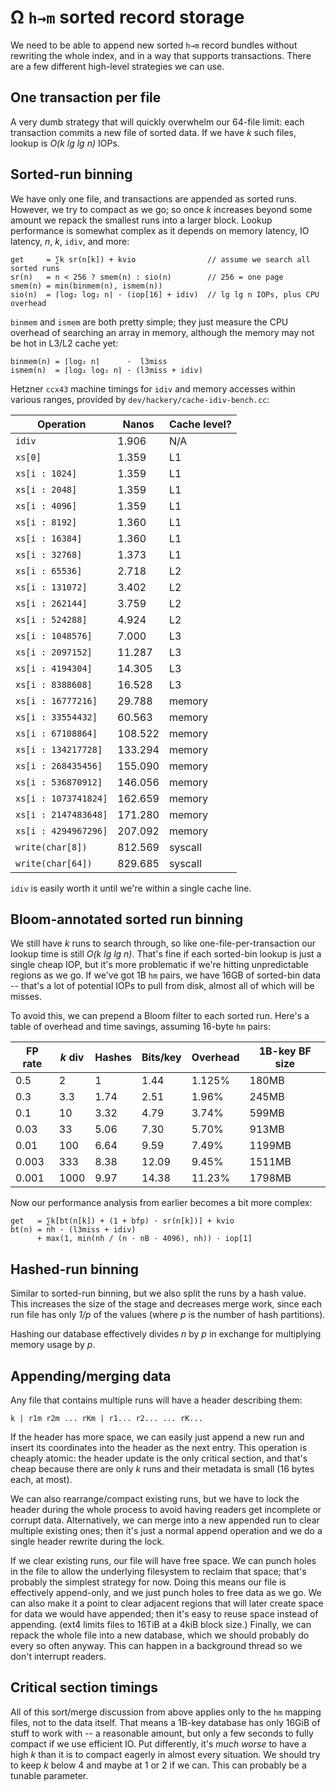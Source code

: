# Ω `h→m` sorted record storage
We need to be able to append new sorted `h→m` record bundles without rewriting the whole index, and in a way that supports transactions. There are a few different high-level strategies we can use.


## One transaction per file
A very dumb strategy that will quickly overwhelm our 64-file limit: each transaction commits a new file of sorted data. If we have _k_ such files, lookup is _O(k lg lg n)_ IOPs.


## Sorted-run binning
We have only one file, and transactions are appended as sorted runs. However, we try to compact as we go; so once _k_ increases beyond some amount we repack the smallest runs into a larger block. Lookup performance is somewhat complex as it depends on memory latency, IO latency, _n_, _k_, `idiv`, and more:

```
get     = ∑k sr(n[k]) + kvio                // assume we search all sorted runs
sr(n)   = n < 256 ? smem(n) : sio(n)        // 256 = one page
smem(n) = min(binmem(n), ismem(n))
sio(n)  = ⌈log₂ log₂ n⌉ · (iop[16] + idiv)  // lg lg n IOPs, plus CPU overhead
```

`binmem` and `ismem` are both pretty simple; they just measure the CPU overhead of searching an array in memory, although the memory may not be hot in L3/L2 cache yet:

```
binmem(n) = ⌈log₂ n⌉      ·  l3miss
ismem(n)  = ⌈log₂ log₂ n⌉ · (l3miss + idiv)
```

Hetzner `ccx43` machine timings for `idiv` and memory accesses within various ranges, provided by `dev/hackery/cache-idiv-bench.cc`:

| Operation            | Nanos   | Cache level? |
|----------------------|---------|--------------|
| `idiv`               | 1.906   | N/A          |
| `xs[0]`              | 1.359   | L1           |
| `xs[i : 1024]`       | 1.359   | L1           |
| `xs[i : 2048]`       | 1.359   | L1           |
| `xs[i : 4096]`       | 1.359   | L1           |
| `xs[i : 8192]`       | 1.360   | L1           |
| `xs[i : 16384]`      | 1.360   | L1           |
| `xs[i : 32768]`      | 1.373   | L1           |
| `xs[i : 65536]`      | 2.718   | L2           |
| `xs[i : 131072]`     | 3.402   | L2           |
| `xs[i : 262144]`     | 3.759   | L2           |
| `xs[i : 524288]`     | 4.924   | L2           |
| `xs[i : 1048576]`    | 7.000   | L3           |
| `xs[i : 2097152]`    | 11.287  | L3           |
| `xs[i : 4194304]`    | 14.305  | L3           |
| `xs[i : 8388608]`    | 16.528  | L3           |
| `xs[i : 16777216]`   | 29.788  | memory       |
| `xs[i : 33554432]`   | 60.563  | memory       |
| `xs[i : 67108864]`   | 108.522 | memory       |
| `xs[i : 134217728]`  | 133.294 | memory       |
| `xs[i : 268435456]`  | 155.090 | memory       |
| `xs[i : 536870912]`  | 146.056 | memory       |
| `xs[i : 1073741824]` | 162.659 | memory       |
| `xs[i : 2147483648]` | 171.280 | memory       |
| `xs[i : 4294967296]` | 207.092 | memory       |
| `write(char[8])`     | 812.569 | syscall      |
| `write(char[64])`    | 829.685 | syscall      |

`idiv` is easily worth it until we're within a single cache line.


## Bloom-annotated sorted run binning
We still have _k_ runs to search through, so like one-file-per-transaction our lookup time is still _O(k lg lg n)_. That's fine if each sorted-bin lookup is just a single cheap IOP, but it's more problematic if we're hitting unpredictable regions as we go. If we've got 1B `hm` pairs, we have 16GB of sorted-bin data -- that's a lot of potential IOPs to pull from disk, almost all of which will be misses.

To avoid this, we can prepend a Bloom filter to each sorted run. Here's a table of overhead and time savings, assuming 16-byte `hm` pairs:

| FP rate | _k_ div | Hashes | Bits/key | Overhead | 1B-key BF size |
|---------|---------|--------|----------|----------|----------------|
| 0.5     | 2       | 1      | 1.44     | 1.125%   | 180MB          |
| 0.3     | 3.3     | 1.74   | 2.51     | 1.96%    | 245MB          |
| 0.1     | 10      | 3.32   | 4.79     | 3.74%    | 599MB          |
| 0.03    | 33      | 5.06   | 7.30     | 5.70%    | 913MB          |
| 0.01    | 100     | 6.64   | 9.59     | 7.49%    | 1199MB         |
| 0.003   | 333     | 8.38   | 12.09    | 9.45%    | 1511MB         |
| 0.001   | 1000    | 9.97   | 14.38    | 11.23%   | 1798MB         |

Now our performance analysis from earlier becomes a bit more complex:

```
get   = ∑k[bt(n[k]) + (1 + bfp) · sr(n[k])] + kvio
bt(n) = nh · (l3miss + idiv)
      + max(1, min(nh / (n · nB · 4096), nh)) · iop[1]
```


## Hashed-run binning
Similar to sorted-run binning, but we also split the runs by a hash value. This increases the size of the stage and decreases merge work, since each run file has only _1/p_ of the values (where _p_ is the number of hash partitions).

Hashing our database effectively divides _n_ by _p_ in exchange for multiplying memory usage by _p_.


## Appending/merging data
Any file that contains multiple runs will have a header describing them:

```
k | r1m r2m ... rKm | r1... r2... ... rK...
```

If the header has more space, we can easily just append a new run and insert its coordinates into the header as the next entry. This operation is cheaply atomic: the header update is the only critical section, and that's cheap because there are only _k_ runs and their metadata is small (16 bytes each, at most).

We can also rearrange/compact existing runs, but we have to lock the header during the whole process to avoid having readers get incomplete or corrupt data. Alternatively, we can merge into a new appended run to clear multiple existing ones; then it's just a normal append operation and we do a single header rewrite during the lock.

If we clear existing runs, our file will have free space. We can punch holes in the file to allow the underlying filesystem to reclaim that space; that's probably the simplest strategy for now. Doing this means our file is effectively append-only, and we just punch holes to free data as we go. We can also make it a point to clear adjacent regions that will later create space for data we would have appended; then it's easy to reuse space instead of appending. (ext4 limits files to 16TiB at a 4kiB block size.) Finally, we can repack the whole file into a new database, which we should probably do every so often anyway. This can happen in a background thread so we don't interrupt readers.


## Critical section timings
All of this sort/merge discussion from above applies only to the `hm` mapping files, not to the data itself. That means a 1B-key database has only 16GiB of stuff to work with -- a reasonable amount, but only a few seconds to fully compact if we use efficient IO. Put differently, it's _much worse_ to have a high _k_ than it is to compact eagerly in almost every situation. We should try to keep _k_ below 4 and maybe at 1 or 2 if we can. This can probably be a tunable parameter.
